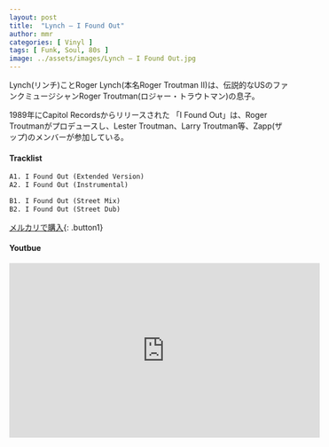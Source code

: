 ```yaml
---
layout: post
title:  "Lynch – I Found Out"
author: mmr
categories: [ Vinyl ]
tags: [ Funk, Soul, 80s ]
image: ../assets/images/Lynch – I Found Out.jpg
---
```


Lynch(リンチ)ことRoger Lynch(本名Roger Troutman II)は、伝説的なUSのファンクミュージシャンRoger Troutman(ロジャー・トラウトマン)の息子。

1989年にCapitol Recordsからリリースされた 「I Found Out」は、Roger Troutmanがプロデュースし、Lester Troutman、Larry Troutman等、Zapp(ザップ)のメンバーが参加している。


#### Tracklist
```md
A1. I Found Out (Extended Version)
A2. I Found Out (Instrumental)

B1. I Found Out (Street Mix)
B2. I Found Out (Street Dub)
```

[メルカリで購入](https://jp.mercari.com/item/m72415374434?afid=6142608987){: .button1}

#### Youtbue
<iframe width="560" height="315" src="https://www.youtube.com/embed/4Odqnfn_N2E?si=ERXfau9ZelQkekqe" title="YouTube video player" frameborder="0" allow="accelerometer; autoplay; clipboard-write; encrypted-media; gyroscope; picture-in-picture; web-share" referrerpolicy="strict-origin-when-cross-origin" allowfullscreen></iframe>